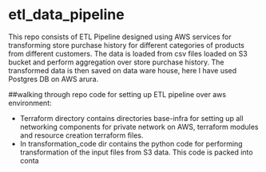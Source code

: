 # etl_data_pipeline

This repo consists of ETL Pipeline designed using AWS services for transforming store purchase history for different categories of products from different customers. The data is loaded from csv files loaded on S3 bucket and perform aggregation over store purchase history. The transformed data is then saved on data ware house, here I have used Postgres DB on AWS arura.

##walking through repo code for setting up ETL pipeline over aws environment:
- Terraform directory contains directories base-infra for setting up all networking components for private network on AWS, terraform modules and resource creation terraform files.
- In transformation_code dir contains the python code for performing transformation of the input files from S3 data. This code is packed into conta
